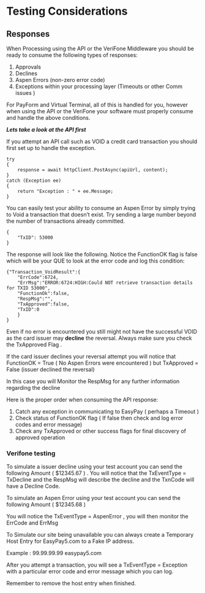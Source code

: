 # Testing Considerations

## **Responses**

When Processing using the API or the VeriFone Middleware you should be ready to consume the following types of responses:

1. Approvals
2. Declines
3. Aspen Errors (non-zero error code)
4. Exceptions within your processing layer (Timeouts or other Comm issues )

For PayForm and Virtual Terminal, all of this is handled for you, however when using the API or the VeriFone your software must properly consume and handle the above conditions.

_**Lets take a look at the API first**_

If you attempt an API call such as VOID a credit card transaction you should first set up to handle the exception.

```
try
{
    response = await httpClient.PostAsync(apiUrl, content);
}
catch (Exception ee)
{
    return "Exception : " + ee.Message;
}
```

You can easily test your ability to consume an Aspen Error by simply trying to Void a transaction that doesn’t exist. Try sending a large number beyond the number of transactions already committed.

```
{
    "TxID": 53000
}
```

The response will look like the following. Notice the FunctionOK flag is false which will be your QUE to look at the error code and log this condition:

```
{"Transaction_VoidResult":{
    "ErrCode":6724,
    "ErrMsg":"ERROR:6724:HIGH:Could NOT retrieve transaction details for TXID 53000",
    "FunctionOk":false,
    "RespMsg":"",
    "TxApproved":false,
    "TxID":0
    }
}
```

Even if no error is encountered you still might not have the successful VOID as the card issuer may **decline** the reversal. Always make sure you check the TxApproved Flag .

If the card issuer declines your reversal attempt you will notice that FunctionOK = True ( No Aspen Errors were encountered ) but TxApproved = False (issuer declined the reversal)

In this case you will Monitor the RespMsg for any further information regarding the decline

Here is the proper order when consuming the API response:

1. Catch any exception in communicating to EasyPay ( perhaps a Timeout )
2. Check status of FunctionOK flag ( If false then check and log error codes and error message)
3. Check any TxApproved or other success flags for final discovery of approved operation

### Verifone testing

To simulate a issuer decline using your test account you can send the following Amount ( $12345.67 ) . You will notice that the TxEventType = TxDecline and the RespMsg will describe the decline and the TxnCode will have a Decline Code.

To simulate an Aspen Error using your test account you can send the following Amount ( $12345.68 )

You will notice the TxEventType = AspenError , you will then monitor the ErrCode and ErrMsg

To Simulate our site being unavailable you can always create a Temporary Host Entry for EasyPay5.com to a Fake IP address.

Example : 99.99.99.99 easypay5.com

After you attempt a transaction, you will see a TxEventType = Exception with a particular error code and error message which you can log.

Remember to remove the host entry when finished.
